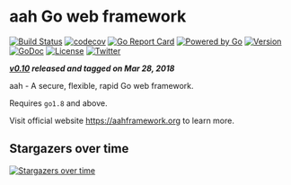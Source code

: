 # aah Go web framework
[![Build Status](https://travis-ci.org/go-aah/aah.svg?branch=master)](https://travis-ci.org/go-aah/aah) [![codecov](https://codecov.io/gh/go-aah/aah/branch/master/graph/badge.svg)](https://codecov.io/gh/go-aah/aah/branch/master) [![Go Report Card](https://goreportcard.com/badge/aahframework.org/aah.v0)](https://goreportcard.com/report/aahframework.org/aah.v0)
[![Powered by Go](https://img.shields.io/badge/powered_by-go-blue.svg)](https://golang.org)
[![Version](https://img.shields.io/badge/version-0.10-blue.svg)](https://github.com/go-aah/aah/releases/latest) [![GoDoc](https://godoc.org/aahframework.org/aah.v0?status.svg)](https://godoc.org/aahframework.org/aah.v0)
[![License](https://img.shields.io/github/license/go-aah/aah.svg)](LICENSE) [![Twitter](https://img.shields.io/badge/twitter-@aahframework-55acee.svg)](https://twitter.com/aahframework)

***[v0.10](https://github.com/go-aah/aah/releases/latest) released and tagged on Mar 28, 2018***

aah - A secure, flexible, rapid Go web framework.

Requires `go1.8` and above.

Visit official website https://aahframework.org to learn more.

## Stargazers over time

[![Stargazers over time](https://starcharts.herokuapp.com/go-aah/aah.svg)](https://starcharts.herokuapp.com/go-aah/aah)
